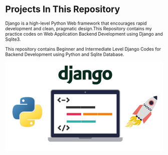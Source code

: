 # Projects In This Repository
Django is a high-level Python Web framework that encourages rapid development and clean, pragmatic design.This Repository contains my practice codes on Web Application Backend Development using Django and Sqlite3.

This repository contains Beginner and Intermediate Level Django Codes for Backend Development using Python and Sqlite Database.

![Django Reference](https://github.com/Abhijit2505/Django-Practise-Codes/blob/master/IMAGES/Django%20Red.jpg)
